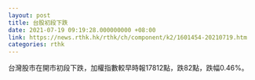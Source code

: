 ```yaml
---
layout: post
title: 台股初段下跌
date: 2021-07-19 09:19:28.000000000 +08:00
link: https://news.rthk.hk/rthk/ch/component/k2/1601454-20210719.htm
categories: rthk
---
```


台灣股市在開市初段下跌，加權指數較早時報17812點，跌82點，跌幅0.46%。
